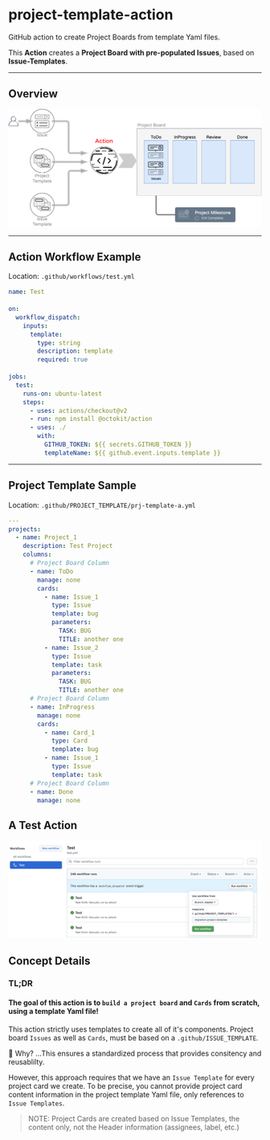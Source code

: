 # project-template-action

GitHub action to create Project Boards from template Yaml files.

This **Action** creates a **Project Board with pre-populated Issues**, based on **Issue-Templates**.

---

## Overview 

![overview](docs/images/pb-action.png)

---

## Action Workflow Example

Location: `.github/workflows/test.yml`

```Yaml
name: Test

on:
  workflow_dispatch:
    inputs:
      template:
        type: string
        description: template
        required: true

jobs:
  test:
    runs-on: ubuntu-latest
    steps:
      - uses: actions/checkout@v2
      - run: npm install @octokit/action
      - uses: ./
        with:
          GITHUB_TOKEN: ${{ secrets.GITHUB_TOKEN }}
          templateName: ${{ github.event.inputs.template }}

```

---

## Project Template Sample

Location: `.github/PROJECT_TEMPLATE/prj-template-a.yml`

```Yaml
---
projects:
  - name: Project_1
    description: Test Project 
    columns:
      # Project Board Column  
      - name: ToDo
        manage: none
        cards:
          - name: Issue_1
            type: Issue
            template: bug
            parameters:
              TASK: BUG
              TITLE: another one
          - name: Issue_2
            type: Issue
            template: task
            parameters:
              TASK: BUG
              TITLE: another one
      # Project Board Column  
      - name: InProgress
        manage: none
        cards:
          - name: Card_1
            type: Card
            template: bug
          - name: Issue_1
            type: Issue
            template: task
      # Project Board Column  
      - name: Done
        manage: none

```

## A Test Action

![sample](docs/images/sample-workflow.png)

## Concept Details

### TL;DR

#### The goal of this action is to **`build a project board`** and `Cards` from scratch, using a template Yaml file!

This action strictly uses templates to create all of it's components. Project board `Issues` as well as `Cards`, must be based on a `.github/ISSUE_TEMPLATE`.

 :thinking: Why? ...This ensures a standardized process that provides consitency and reusablilty.

However, this approach requires that we have an `Issue Template` for every project card we create.
To be precise, you cannot provide project card  content information in the project template Yaml file, only references to `Issue Templates`.

> NOTE: Project Cards are created based on Issue Templates, the content only, not the Header information (assignees, label, etc.)

